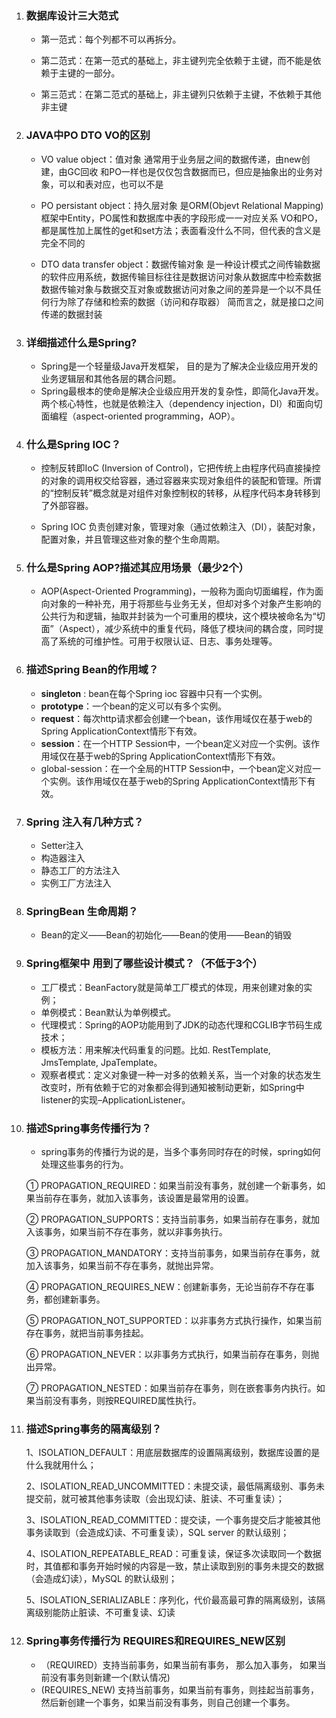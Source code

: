 1. ### 数据库设计三大范式

   * 第一范式：每个列都不可以再拆分。

   * 第二范式：在第一范式的基础上，非主键列完全依赖于主键，而不能是依赖于主键的一部分。

   * 第三范式：在第二范式的基础上，非主键列只依赖于主键，不依赖于其他非主键

2. ### **JAVA中PO DTO VO的区别**

   * VO
     value object：值对象
     通常用于业务层之间的数据传递，由new创建，由GC回收
     和PO一样也是仅仅包含数据而已，但应是抽象出的业务对象，可以和表对应，也可以不是

   * PO
     persistant object：持久层对象
     是ORM(Objevt Relational Mapping)框架中Entity，PO属性和数据库中表的字段形成一一对应关系
     VO和PO，都是属性加上属性的get和set方法；表面看没什么不同，但代表的含义是完全不同的

   * DTO
     data transfer object：数据传输对象
     是一种设计模式之间传输数据的软件应用系统，数据传输目标往往是数据访问对象从数据库中检索数据
     数据传输对象与数据交互对象或数据访问对象之间的差异是一个以不具任何行为除了存储和检索的数据（访问和存取器）
     简而言之，就是接口之间传递的数据封装

3. ### 详细描述什么是Spring?

   * Spring是一个轻量级Java开发框架，
     目的是为了解决企业级应用开发的业务逻辑层和其他各层的耦合问题。
   * Spring最根本的使命是解决企业级应用开发的复杂性，即简化Java开发。
     两个核心特性，也就是依赖注入（dependency injection，DI）和面向切面编程（aspect-oriented programming，AOP）。

4. ### 什么是Spring IOC？

   * 控制反转即IoC (Inversion of Control)，它把传统上由程序代码直接操控的对象的调用权交给容器，通过容器来实现对象组件的装配和管理。所谓的“控制反转”概念就是对组件对象控制权的转移，从程序代码本身转移到了外部容器。

   * Spring IOC 负责创建对象，管理对象（通过依赖注入（DI），装配对象，配置对象，并且管理这些对象的整个生命周期。

5. ### 什么是Spring AOP?描述其应用场景（最少2个）

   * AOP(Aspect-Oriented Programming)，一般称为面向切面编程，作为面向对象的一种补充，用于将那些与业务无关，但却对多个对象产生影响的公共行为和逻辑，抽取并封装为一个可重用的模块，这个模块被命名为“切面”（Aspect），减少系统中的重复代码，降低了模块间的耦合度，同时提高了系统的可维护性。可用于权限认证、日志、事务处理等。

6. ### 描述Spring Bean的作用域？

   *  **singleton** : bean在每个Spring ioc 容器中只有一个实例。
   * **prototype**：一个bean的定义可以有多个实例。
   * **request**：每次http请求都会创建一个bean，该作用域仅在基于web的Spring ApplicationContext情形下有效。
   * **session**：在一个HTTP Session中，一个bean定义对应一个实例。该作用域仅在基于web的Spring ApplicationContext情形下有效。
   * global-session：在一个全局的HTTP Session中，一个bean定义对应一个实例。该作用域仅在基于web的Spring ApplicationContext情形下有效。 

7. ### Spring 注入有几种方式？

   * Setter注入
   * 构造器注入
   * 静态工厂的方法注入
   * 实例工厂方法注入

8. ### SpringBean 生命周期？

   *  Bean的定义——Bean的初始化——Bean的使用——Bean的销毁 

9. ### Spring框架中 用到了哪些设计模式？（不低于3个）

   *  工厂模式：BeanFactory就是简单工厂模式的体现，用来创建对象的实例；
   * 单例模式：Bean默认为单例模式。
   * 代理模式：Spring的AOP功能用到了JDK的动态代理和CGLIB字节码生成技术；
   * 模板方法：用来解决代码重复的问题。比如. RestTemplate, JmsTemplate, JpaTemplate。
   * 观察者模式：定义对象键一种一对多的依赖关系，当一个对象的状态发生改变时，所有依赖于它的对象都会得到通知被制动更新，如Spring中listener的实现–ApplicationListener。 

10. ### 描述Spring事务传播行为？

    *  spring事务的传播行为说的是，当多个事务同时存在的时候，spring如何处理这些事务的行为。 

      ① PROPAGATION_REQUIRED：如果当前没有事务，就创建一个新事务，如果当前存在事务，就加入该事务，该设置是最常用的设置。

      ② PROPAGATION_SUPPORTS：支持当前事务，如果当前存在事务，就加入该事务，如果当前不存在事务，就以非事务执行。

      ③ PROPAGATION_MANDATORY：支持当前事务，如果当前存在事务，就加入该事务，如果当前不存在事务，就抛出异常。

      ④ PROPAGATION_REQUIRES_NEW：创建新事务，无论当前存不存在事务，都创建新事务。

      ⑤ PROPAGATION_NOT_SUPPORTED：以非事务方式执行操作，如果当前存在事务，就把当前事务挂起。

      ⑥ PROPAGATION_NEVER：以非事务方式执行，如果当前存在事务，则抛出异常。

      ⑦ PROPAGATION_NESTED：如果当前存在事务，则在嵌套事务内执行。如果当前没有事务，则按REQUIRED属性执行。

11. ### 描述Spring事务的隔离级别？

    1、ISOLATION_DEFAULT：用底层数据库的设置隔离级别，数据库设置的是什么我就用什么；

    2、ISOLATION_READ_UNCOMMITTED：未提交读，最低隔离级别、事务未提交前，就可被其他事务读取（会出现幻读、脏读、不可重复读）；

    3、ISOLATION_READ_COMMITTED：提交读，一个事务提交后才能被其他事务读取到（会造成幻读、不可重复读），SQL server 的默认级别；

    4、ISOLATION_REPEATABLE_READ：可重复读，保证多次读取同一个数据时，其值都和事务开始时候的内容是一致，禁止读取到别的事务未提交的数据（会造成幻读），MySQL 的默认级别；

    5、ISOLATION_SERIALIZABLE：序列化，代价最高最可靠的隔离级别，该隔离级别能防止脏读、不可重复读、幻读

12. ### Spring事务传播行为 REQUIRES和REQUIRES_NEW区别

    *  （REQUIRED）支持当前事务，如果当前有事务， 那么加入事务， 如果当前没有事务则新建一个(默认情况) 
    * (REQUIRES_NEW) 支持当前事务，如果当前有事务，则挂起当前事务，然后新创建一个事务，如果当前没有事务，则自己创建一个事务。 

